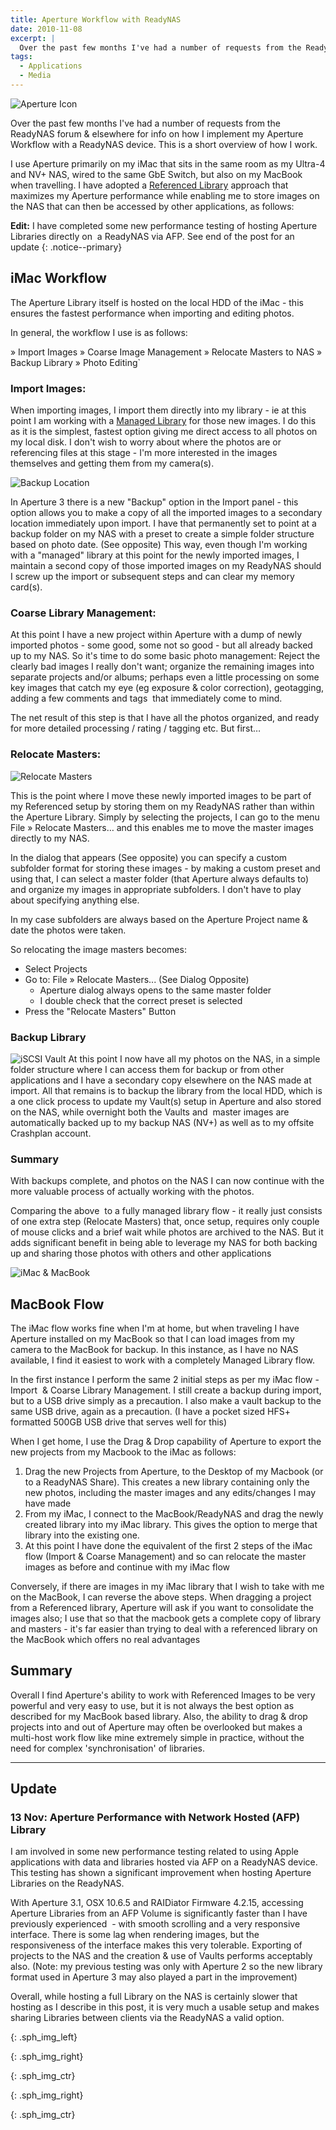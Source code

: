 ```yaml
---
title: Aperture Workflow with ReadyNAS
date: 2010-11-08
excerpt: |
  Over the past few months I've had a number of requests from the ReadyNAS forum & elsewhere for info on how I implement my Aperture Workflow with a ReadyNAS device. This is a short overview of how I work.
tags:
  - Applications
  - Media
---
```


![Aperture Icon][]

Over the past few months I've had a number of requests from the ReadyNAS forum & elsewhere for info on how I implement my Aperture Workflow with a ReadyNAS device. This is a short overview of how I work.

I use Aperture primarily on my iMac that sits in the same room as my Ultra-4 and NV+ NAS, wired to the same GbE Switch, but also on my MacBook when travelling. I have adopted a [Referenced Library] approach that maximizes my Aperture performance while enabling me to store images on the NAS that can then be accessed by other applications, as follows:

**Edit:** I have completed some new performance testing of hosting Aperture Libraries directly on  a ReadyNAS via AFP. See end of the post for an update
{: .notice--primary}

##  iMac Workflow

The Aperture Library itself is hosted on the local HDD of the iMac - this ensures the fastest performance when importing and editing photos.

In general, the workflow I use is as follows:

» Import Images » Coarse Image Management » Relocate Masters to NAS » Backup Library » Photo Editing`

###  Import Images:

When importing images, I import them directly into my library - ie at this point I am working with a [Managed Library][] for those new images. I do this as it is the simplest, fastest option giving me direct access to all photos on my local disk. I don't wish to worry about where the photos are or referencing files at this stage - I'm more interested in the images themselves and getting them from my camera(s).

![Backup Location][]

In Aperture 3 there is a new "Backup" option in the Import panel - this option allows you to make a copy of all the imported images to a secondary location immediately upon import. I have that permanently set to point at a backup folder on my NAS with a preset to create a simple folder structure based on photo date. (See opposite) This way, even though I'm working with a "managed" library at this point for the newly imported images, I maintain a second copy of those imported images on my ReadyNAS should I screw up the import or subsequent steps and can clear my memory card(s).

###  Coarse Library Management:

At this point I have a new project within Aperture with a dump of newly imported photos - some good, some not so good - but all already backed up to my NAS. So it's time to do some basic photo management: Reject the clearly bad images I really don't want; organize the remaining images into separate projects and/or albums; perhaps even a little processing on some key images that catch my eye (eg exposure & color correction), geotagging, adding a few comments and tags  that immediately come to mind.

The net result of this step is that I have all the photos organized, and ready for more detailed processing / rating / tagging etc. But first…

###  Relocate Masters:

![Relocate Masters][]

This is the point where I move these newly imported images to be part of my Referenced setup by storing them on my ReadyNAS rather than within the Aperture Library. Simply by selecting the projects, I can go to the menu File » Relocate Masters… and this enables me to move the master images directly to my NAS.

In the dialog that appears (See opposite) you can specify a custom subfolder format for storing these images - by making a custom preset and using that, I can select a master folder (that Aperture always defaults to) and organize my images in appropriate subfolders. I don't have to play about specifying anything else.

In my case subfolders are always based on the Aperture Project name & date the photos were taken.

So relocating the image masters becomes:

* Select Projects
* Go to: File » Relocate Masters... (See Dialog Opposite)
  * Aperture dialog always opens to the same master folder
  * I double check that the correct preset is selected
* Press the "Relocate Masters" Button

###  Backup Library

![iSCSI Vault][]
At this point I now have all my photos on the NAS, in a simple folder structure where I can access them for backup or from other applications and I have a secondary copy elsewhere on the NAS made at import. All that remains is to backup the library from the local HDD, which is a one click process to update my Vault(s) setup in Aperture and also stored on the NAS, while overnight both the Vaults and  master images are automatically backed up to my backup NAS (NV+) as well as to my offsite Crashplan account.

###  Summary

With backups complete, and photos on the NAS I can now continue with the more valuable process of actually working with the photos.

Comparing the above  to a fully managed library flow - it really just consists of one extra step (Relocate Masters) that, once setup, requires only couple of mouse clicks and a brief wait while photos are archived to the NAS. But it adds significant benefit in being able to leverage my NAS for both backing up and sharing those photos with others and other applications

![iMac & MacBook][]

##  MacBook Flow

The iMac flow works fine when I'm at home, but when traveling I have Aperture installed on my MacBook so that I can load images from my camera to the MacBook for backup. In this instance, as I have no NAS available, I find it easiest to work with a completely Managed Library flow.

In the first instance I perform the same 2 initial steps as per my iMac flow - Import  & Coarse Library Management. I still create a backup during import, but to a USB drive simply as a precaution. I also make a vault backup to the same USB drive, again as a precaution. (I have a pocket sized HFS+ formatted 500GB USB drive that serves well for this)

When I get home, I use the Drag & Drop capability of Aperture to export the new projects from my Macbook to the iMac as follows:

1. Drag the new Projects from Aperture, to the Desktop of my Macbook (or to a ReadyNAS Share). This creates a new library containing only the new photos, including the master images and any edits/changes I may have made
2. From my iMac, I connect to the MacBook/ReadyNAS and drag the newly created library into my iMac library. This gives the option to merge that library into the existing one.
3. At this point I have done the equivalent of the first 2 steps of the iMac flow (Import & Coarse Management) and so can relocate the master images as before and continue with my iMac flow

Conversely, if there are images in my iMac library that I wish to take with me on the MacBook, I can reverse the above steps. When dragging a project from a Referenced library, Aperture will ask if you want to consolidate the images also; I use that so that the macbook gets a complete copy of library and masters - it's far easier than trying to deal with a referenced library on the MacBook which offers no real advantages

##  Summary

Overall I find Aperture's ability to work with Referenced Images to be very powerful and very easy to use, but it is not always the best option as described for my MacBook based library. Also, the ability to drag & drop projects into and out of Aperture may often be overlooked but makes a multi-host work flow like mine extremely simple in practice, without the need for complex 'synchronisation' of libraries.

* * *

## Update

### 13 Nov: Aperture Performance with Network Hosted (AFP) Library

I am involved in some new performance testing related to using Apple applications with data and libraries hosted via AFP on a ReadyNAS device. This testing has shown a significant improvement when hosting Aperture Libraries on the ReadyNAS.

With Aperture 3.1, OSX 10.6.5 and RAIDiator Firmware 4.2.15, accessing Aperture Libraries from an AFP Volume is significantly faster than I have previously experienced  - with smooth scrolling and a very responsive interface. There is some lag when rendering images, but the responsiveness of the interface makes this very tolerable. Exporting of projects to the NAS and the creation & use of Vaults performs acceptably also. (Note: my previous testing was only with Aperture 2 so the new library format used in Aperture 3 may also played a part in the improvement)

Overall, while hosting a full Library on the NAS is certainly slower that hosting as I describe in this post, it is very much a usable setup and makes sharing Libraries between clients via the ReadyNAS a valid option.

[Managed Library]: https://documentation.apple.com/en/aperture/usermanual/index.html#chapter=4%26section=12%26tasks=true

[Referenced Library]: https://documentation.apple.com/en/aperture/usermanual/index.html#chapter=5%26section=16%26tasks=true

[Aperture Icon]: /assets/images/readynas/aperture3_logo2.png "Aperture Photo Library"
{: .sph_img_left}

[Backup Location]: /assets/images/readynas/backuplocation.jpg "Setting Backup Options"
{: .sph_img_right}

[Relocate Masters]: /assets/images/readynas/Relocate-Masters-Dialog.png "Relocating Masters"
{: .sph_img_ctr}

[iSCSI Vault]: /assets/images/readynas/iSCSI-Vault-Settings.jpg "Vault Settings"
{: .sph_img_right}

[iMac & MacBook]: /assets/images/readynas/imac-macbook.png "Apple iMac & MacBook"
{: .sph_img_ctr}

